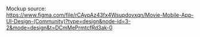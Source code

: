 Mockup source: https://www.figma.com/file/rCAypAz43fx4Wsupdovxqn/Movie-Mobile-App-UI-Design-(Community)?type=design&node-id=3-2&mode=design&t=DCmMePrmtcfRd3ak-0